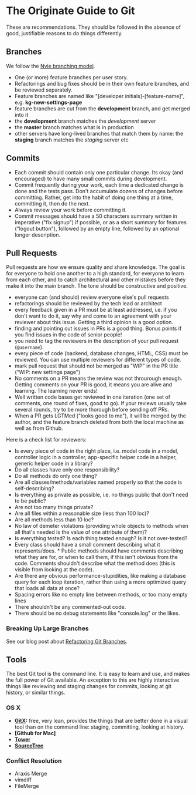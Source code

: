 # The Originate Guide to Git

These are recommendations. They should be followed in the absence of good, justifiable reasons to do things differently.


## Branches

We follow the [Nvie branching model](http://nvie.com/posts/a-successful-git-branching-model/).

* One (or more) feature branches per user story.
* Refactorings and bug fixes should be in their own feature branches, and be reviewed separately.
* Feature branches are named like "[developer initials]-[feature-name]", e.g. __kg-new-settings-page__
* feature branches are cut from the __development__ branch, and get merged into it
* the __development__ branch matches the _development_ server
* the __master__ branch matches what is in production
* other servers have long-lived branches that match them by name: the __staging__ branch matches the _staging_ server etc


## Commits

* Each commit should contain only one particular change. Its okay (and encouraged) to have many small commits during development.
* Commit frequently during your work, each time a dedicated change is done and the tests pass. Don't accumulate dozens of changes before committing. Rather, get into the habit of doing one thing at a time, committing it, then do the next.
* Always review your work before committing it. 
* Commit messages should have a 50 characters summary written in imperative ("fix signup") if possible, or as a short summary for features ("logout button"), followed by an empty line, followed by an optional longer description.


## Pull Requests

Pull requests are how we ensure quality and share knowledge. The goal is for everyone to hold one another to a high standard, for everyone to learn from each other, and to catch architectural and other mistakes before they make it into the main branch. The tone should be constructive and positive.

* everyone can (and should) review everyone else's pull requests
* refactorings should be reviewed by the tech lead or architect
* every feedback given in a PR must be at least addressed, i.e. if you don't want to do it, say why and come to an agreement with your reviewer about this issue. Getting a third opinion is a good option.
* finding and pointing out issues in PRs is a good thing. Bonus points if you find issues in the code of senior people!
* you need to tag the reviewers in the description of your pull request (`@username`).
* every piece of code (backend, database changes, HTML, CSS) must be reviewed. You can use multiple reviewers for different types of code.
* mark pull request that should not be merged as "WIP" in the PR title ("WIP: new settings page")
* No comments on a PR means the review was not throurough enough. Getting comments on your PR is good, it means you are alive and learning. The learning never ends!
* Well written code bases get reviewed in one iteration (one set of comments, one round of fixes, good to go). If your reviews usually take several rounds, try to be more thorough before sending off PRs.
* When a PR gets LGTMed ("looks good to me"), it will be merged by the author, and the feature branch deleted from both the local machine as well as from Github.

Here is a check list for reviewers:

* Is every piece of code in the right place, i.e. model code in a model, controller logic in a controller, app-specific helper code in a helper, generic helper code in a library?
* Do all classes have only one responsibility?
* Do all methods do only one thing?
* Are all classes/methods/variables named properly so that the code is self-describing?
* Is everything as private as possible, i.e. no things public that don't need to be public?
* Are not too many things private?
* Are all files within a reasonable size (less than 100 loc)?
* Are all methods less than 10 loc?
* No law of demeter violations (providing whole objects to methods when all that's needed is the value of one attribute of them)?
* Is everything tested? Is each thing tested enough? Is it not over-tested?
* Every class should have a small comment describing what it represents/does. * Public methods should have comments describing what they are for, or when to call them, if this isn't obvious from the code. Comments shouldn't describe what the method does (this is visible from looking at the code).
* Are there any obvious performance-stupidities, like making a database query for each loop iteration, rather than using a more optimized query that loads all data at once? 
* Spacing errors like no empty line between methods, or too many empty lines
* There shouldn't be any commented-out code.
* There should be no debug statements like "console.log" or the likes.


### Breaking Up Large Branches

See our blog post about [Refactoring Git Branches](http://blog.originate.com/blog/2014/04/19/refactoring_git_branches).


## Tools

The best Git tool is the command line. It is easy to learn and use, and makes the full power of Git available. An exception to this are highly interactive things like reviewing and staging changes for commits, looking at git history, or similar things.

### OS X
* __[GitX](http://gitx.frim.nl):__ free, very lean, provides the things that are better done in a visual tool than on the command line: staging, committing, looking at history.
* __[Github for Mac]__
* __[Tower]()__
* __[SourceTree]()__

### Conflict Resolution
- Araxis Merge
- vimdiff
- FileMerge
